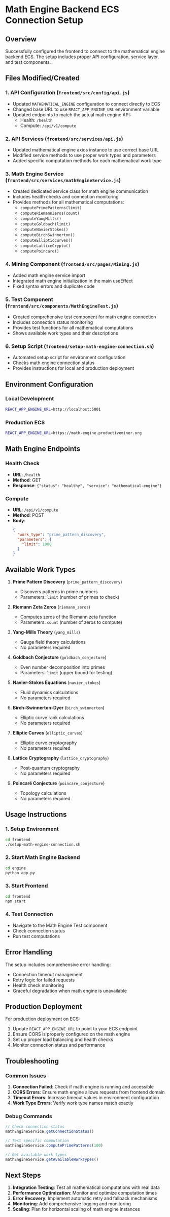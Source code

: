 # Math Engine Backend ECS Connection Setup

## Overview
Successfully configured the frontend to connect to the mathematical engine backend ECS. The setup includes proper API configuration, service layer, and test components.

## Files Modified/Created

### 1. API Configuration (`frontend/src/config/api.js`)
- Updated `MATHEMATICAL_ENGINE` configuration to connect directly to ECS
- Changed base URL to use `REACT_APP_ENGINE_URL` environment variable
- Updated endpoints to match the actual math engine API:
  - Health: `/health`
  - Compute: `/api/v1/compute`

### 2. API Services (`frontend/src/services/api.js`)
- Updated mathematical engine axios instance to use correct base URL
- Modified service methods to use proper work types and parameters
- Added specific computation methods for each mathematical work type

### 3. Math Engine Service (`frontend/src/services/mathEngineService.js`)
- Created dedicated service class for math engine communication
- Includes health checks and connection monitoring
- Provides methods for all mathematical computations:
  - `computePrimePatterns(limit)`
  - `computeRiemannZeros(count)`
  - `computeYangMills()`
  - `computeGoldbach(limit)`
  - `computeNavierStokes()`
  - `computeBirchSwinnerton()`
  - `computeEllipticCurves()`
  - `computeLatticeCrypto()`
  - `computePoincare()`

### 4. Mining Component (`frontend/src/pages/Mining.js`)
- Added math engine service import
- Integrated math engine initialization in the main useEffect
- Fixed syntax errors and duplicate code

### 5. Test Component (`frontend/src/components/MathEngineTest.js`)
- Created comprehensive test component for math engine connection
- Includes connection status monitoring
- Provides test functions for all mathematical computations
- Shows available work types and their descriptions

### 6. Setup Script (`frontend/setup-math-engine-connection.sh`)
- Automated setup script for environment configuration
- Checks math engine connection status
- Provides instructions for local and production deployment

## Environment Configuration

### Local Development
```bash
REACT_APP_ENGINE_URL=http://localhost:5001
```

### Production ECS
```bash
REACT_APP_ENGINE_URL=https://math-engine.productiveminer.org
```

## Math Engine Endpoints

### Health Check
- **URL**: `/health`
- **Method**: GET
- **Response**: `{"status": "healthy", "service": "mathematical-engine"}`

### Compute
- **URL**: `/api/v1/compute`
- **Method**: POST
- **Body**: 
  ```json
  {
    "work_type": "prime_pattern_discovery",
    "parameters": {
      "limit": 1000
    }
  }
  ```

## Available Work Types

1. **Prime Pattern Discovery** (`prime_pattern_discovery`)
   - Discovers patterns in prime numbers
   - Parameters: `limit` (number of primes to check)

2. **Riemann Zeta Zeros** (`riemann_zeros`)
   - Computes zeros of the Riemann zeta function
   - Parameters: `count` (number of zeros to compute)

3. **Yang-Mills Theory** (`yang_mills`)
   - Gauge field theory calculations
   - No parameters required

4. **Goldbach Conjecture** (`goldbach_conjecture`)
   - Even number decomposition into primes
   - Parameters: `limit` (upper bound for testing)

5. **Navier-Stokes Equations** (`navier_stokes`)
   - Fluid dynamics calculations
   - No parameters required

6. **Birch-Swinnerton-Dyer** (`birch_swinnerton`)
   - Elliptic curve rank calculations
   - No parameters required

7. **Elliptic Curves** (`elliptic_curves`)
   - Elliptic curve cryptography
   - No parameters required

8. **Lattice Cryptography** (`lattice_cryptography`)
   - Post-quantum cryptography
   - No parameters required

9. **Poincaré Conjecture** (`poincare_conjecture`)
   - Topology calculations
   - No parameters required

## Usage Instructions

### 1. Setup Environment
```bash
cd frontend
./setup-math-engine-connection.sh
```

### 2. Start Math Engine Backend
```bash
cd engine
python app.py
```

### 3. Start Frontend
```bash
cd frontend
npm start
```

### 4. Test Connection
- Navigate to the Math Engine Test component
- Check connection status
- Run test computations

## Error Handling

The setup includes comprehensive error handling:
- Connection timeout management
- Retry logic for failed requests
- Health check monitoring
- Graceful degradation when math engine is unavailable

## Production Deployment

For production deployment on ECS:
1. Update `REACT_APP_ENGINE_URL` to point to your ECS endpoint
2. Ensure CORS is properly configured on the math engine
3. Set up proper load balancing and health checks
4. Monitor connection status and performance

## Troubleshooting

### Common Issues
1. **Connection Failed**: Check if math engine is running and accessible
2. **CORS Errors**: Ensure math engine allows requests from frontend domain
3. **Timeout Errors**: Increase timeout values in environment configuration
4. **Work Type Errors**: Verify work type names match exactly

### Debug Commands
```javascript
// Check connection status
mathEngineService.getConnectionStatus()

// Test specific computation
mathEngineService.computePrimePatterns(100)

// Get available work types
mathEngineService.getAvailableWorkTypes()
```

## Next Steps

1. **Integration Testing**: Test all mathematical computations with real data
2. **Performance Optimization**: Monitor and optimize computation times
3. **Error Recovery**: Implement automatic retry and fallback mechanisms
4. **Monitoring**: Add comprehensive logging and monitoring
5. **Scaling**: Plan for horizontal scaling of math engine instances
